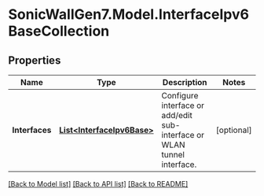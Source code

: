 # SonicWallGen7.Model.InterfaceIpv6BaseCollection

## Properties

Name | Type | Description | Notes
------------ | ------------- | ------------- | -------------
**Interfaces** | [**List&lt;InterfaceIpv6Base&gt;**](InterfaceIpv6Base.md) | Configure interface or add/edit sub-interface or WLAN tunnel interface. | [optional] 

[[Back to Model list]](../README.md#documentation-for-models) [[Back to API list]](../README.md#documentation-for-api-endpoints) [[Back to README]](../README.md)

